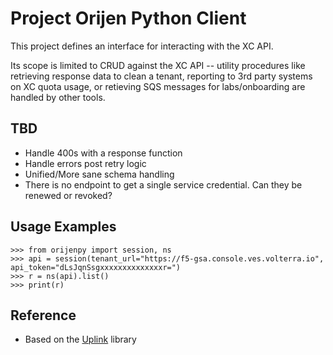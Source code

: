 # Project Orijen Python Client
This project defines an interface for interacting with the XC API.

Its scope is limited to CRUD against the XC API -- utility procedures like retrieving response data to clean a tenant, reporting to 3rd party systems on XC quota usage, or retieving SQS messages for labs/onboarding are handled by other tools.


## TBD
- Handle 400s with a response function
- Handle errors post retry logic
- Unified/More sane schema handling
- There is no endpoint to get a single service credential. Can they be renewed or revoked?




## Usage Examples
```shell
>>> from orijenpy import session, ns
>>> api = session(tenant_url="https://f5-gsa.console.ves.volterra.io", api_token="dLsJqnSsgxxxxxxxxxxxxxxr=")
>>> r = ns(api).list()
>>> print(r)
```

## Reference
- Based on the [Uplink](https://uplink.readthedocs.io/en/stable/user/quickstart.html) library

